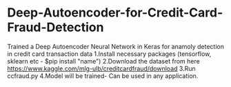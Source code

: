 # Deep-Autoencoder-for-Credit-Card-Fraud-Detection
Trained a Deep Autoencoder Neural Network in Keras for anamoly detection in credit card transaction data
1.Install necessary packages (tensorflow, sklearn etc - $pip install "name")
2.Download the dataset from here https://www.kaggle.com/mlg-ulb/creditcardfraud/download
3.Run ccfraud.py
4.Model will be trained- Can be used in any application.



    
    
    
    

